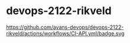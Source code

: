 # devops-2122-rikveld

https://github.com/avans-devops/devops-2122-rikveld/actions/workflows/CI-API.yml/badge.svg
